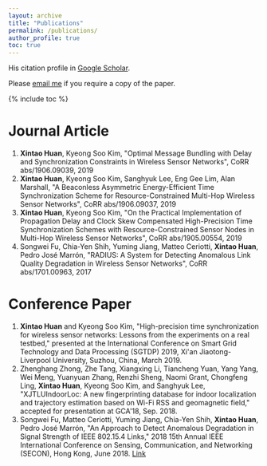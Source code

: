```yaml
---
layout: archive
title: "Publications"
permalink: /publications/
author_profile: true
toc: true
---
```

His citation profile in [Google Scholar](https://scholar.google.co.uk/citations?user=3Fmo-eUAAAAJ&hl=en&oi=ao).

Please [email me](mailto:xintao.huan@liverpool.ac.uk) if you require a copy of the paper.

{% include toc %}

# Journal Article
1. **Xintao Huan**, Kyeong Soo Kim, "Optimal Message Bundling with Delay and Synchronization Constraints in Wireless Sensor Networks", CoRR abs/1906.09039, 2019
1. **Xintao Huan**, Kyeong Soo Kim, Sanghyuk Lee, Eng Gee Lim, Alan Marshall, "A Beaconless Asymmetric Energy-Efficient Time Synchronization Scheme for Resource-Constrained Multi-Hop Wireless Sensor Networks", CoRR abs/1906.09037, 2019
1. **Xintao Huan**, Kyeong Soo Kim, "On the Practical Implementation of Propagation Delay and Clock Skew Compensated High-Precision Time Synchronization Schemes with Resource-Constrained Sensor Nodes in Multi-Hop Wireless Sensor Networks", CoRR abs/1905.00554, 2019
1. Songwei Fu, Chia-Yen Shih, Yuming Jiang, Matteo Ceriotti, **Xintao Huan**, Pedro José Marrón, "RADIUS: A System for Detecting Anomalous Link Quality Degradation in Wireless Sensor Networks", CoRR abs/1701.00963, 2017

# Conference Paper
1. **Xintao Huan** and Kyeong Soo Kim, "High-precision time synchronization for wireless sensor networks: Lessons from the experiments on a real testbed," presented at the International Conference on Smart Grid Technology and Data Processing (SGTDP) 2019, Xi'an Jiaotong-Liverpool University, Suzhou, China, March 2019.
1. Zhenghang Zhong, Zhe Tang, Xiangxing Li, Tiancheng Yuan, Yang Yang, Wei Meng, Yuanyuan Zhang, Renzhi Sheng, Naomi Grant, Chongfeng Ling, **Xintao Huan**, Kyeong Soo Kim, and Sanghyuk Lee, "XJTLUIndoorLoc: A new fingerprinting database for indoor localization and trajectory estimation based on Wi-Fi RSS and geomagnetic field," accepted for presentation at GCA'18, Sep. 2018.
1. Songwei Fu, Matteo Ceriotti, Yuming Jiang, Chia-Yen Shih, **Xintao Huan**, Pedro José Marrón, "An Approach to Detect Anomalous Degradation in Signal Strength of IEEE 802.15.4 Links," 2018 15th Annual IEEE International Conference on Sensing, Communication, and Networking (SECON), Hong Kong, June 2018. [Link](http://ieeexplore.ieee.org/stamp/stamp.jsp?tp=&arnumber=8397126&isnumber=8397083)